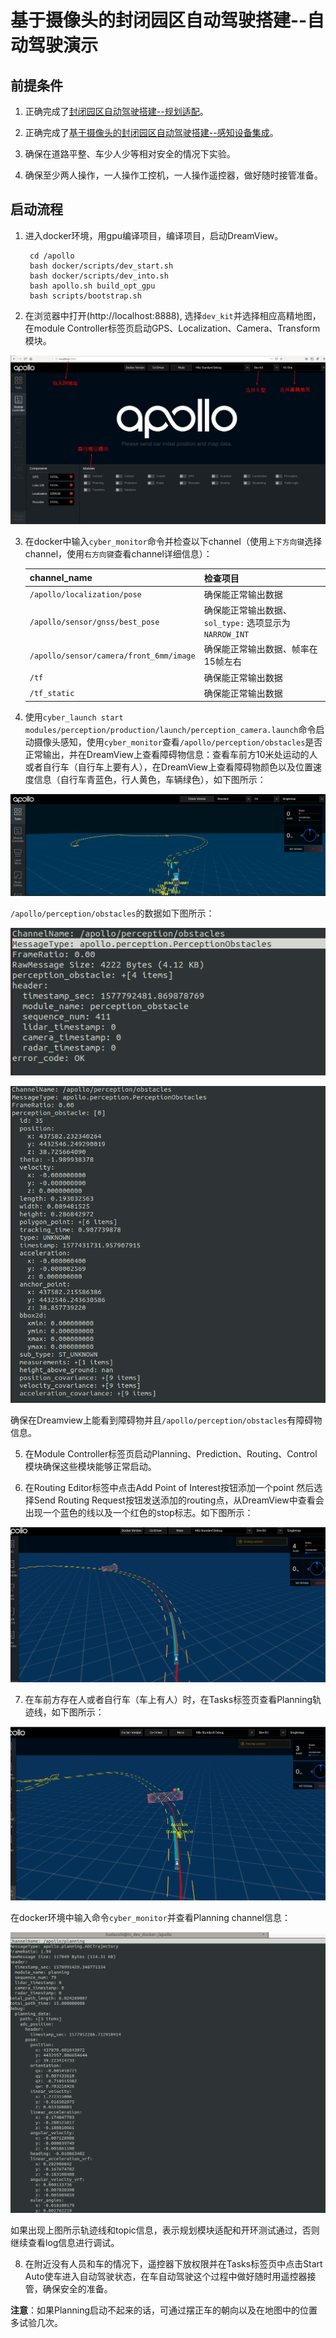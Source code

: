 # 基于摄像头的封闭园区自动驾驶搭建--自动驾驶演示

## 前提条件
 
1. 正确完成了[封闭园区自动驾驶搭建--规划适配](../Lidar_Based_Auto_Driving/Planning_Configuration_cn.md)。

2. 正确完成了[基于摄像头的封闭园区自动驾驶搭建--感知设备集成](Sensor_Integration_cn.md)。

2. 确保在道路平整、车少人少等相对安全的情况下实验。

3. 确保至少两人操作，一人操作工控机，一人操作遥控器，做好随时接管准备。

## 启动流程

1. 进入docker环境，用gpu编译项目，编译项目，启动DreamView。

        cd /apollo
        bash docker/scripts/dev_start.sh
        bash docker/scripts/dev_into.sh
        bash apollo.sh build_opt_gpu
        bash scripts/bootstrap.sh 
 
2. 在浏览器中打开(http://localhost:8888), 选择`dev_kit`并选择相应高精地图，在module Controller标签页启动GPS、Localization、Camera、Transform模块。

![camera_demonstration_dreamview](images/camera_demonstration_dreamview.jpeg)

3. 在docker中输入`cyber_monitor`命令并检查以下channel（使用`上下方向键`选择channel，使用`右方向键`查看channel详细信息）：
	
	|channel_name | 检查项目 | 
	|---|---|
	| `/apollo/localization/pose`| 确保能正常输出数据 | 
	|`/apollo/sensor/gnss/best_pose` | 确保能正常输出数据、`sol_type:` 选项显示为`NARROW_INT`   |
	| `/apollo/sensor/camera/front_6mm/image` | 确保能正常输出数据、帧率在15帧左右         |
	|`/tf`|确保能正常输出数据|
	|`/tf_static`|确保能正常输出数据|

4.  使用`cyber_launch start modules/perception/production/launch/perception_camera.launch`命令启动摄像头感知，使用`cyber_monitor`查看`/apollo/perception/obstacles`是否正常输出，并在DreamView上查看障碍物信息：查看车前方10米处运动的人或者自行车（自行车上要有人），在DreamView上查看障碍物颜色以及位置速度信息（自行车青蓝色，行人黄色，车辆绿色），如下图所示：

![camera_demonstration_dreamview_obstacle](images/camera_demonstration_dreamview_obstacle.png)

`/apollo/perception/obstacles`的数据如下图所示：

![camera_demonstration_perception_obstacle1](images/camera_demonstration_perception_obstacle1.png)

![camera_demonstration_perception_obstacle2](images/camera_demonstration_perception_obstacle2.png)

确保在Dreamview上能看到障碍物并且`/apollo/perception/obstacles`有障碍物信息。

5. 在Module Controller标签页启动Planning、Prediction、Routing、Control模块确保这些模块能够正常启动。

6. 在Routing Editor标签中点击Add Point of Interest按钮添加一个point 然后选择Send Routing Request按钮发送添加的routing点，从DreamView中查看会出现一个蓝色的线以及一个红色的stop标志。如下图所示：

![camera_demonstration_dreamview_planning1](images/camera_demonstration_dreamview_planning1.png)

7. 在车前方存在人或者自行车（车上有人）时，在Tasks标签页查看Planning轨迹线，如下图所示：

![camera_demonstration_dreamview_planning2](images/camera_demonstration_dreamview_planning2.png)

在docker环境中输入命令`cyber_monitor`并查看Planning channel信息： 

![camera_demonstration_planning_data](images/camera_demonstration_planning_data.png) 

如果出现上图所示轨迹线和topic信息，表示规划模块适配和开环测试通过，否则继续查看log信息进行调试。

8. 在附近没有人员和车的情况下，遥控器下放权限并在Tasks标签页中点击Start Auto使车进入自动驾驶状态，在车自动驾驶这个过程中做好随时用遥控器接管，确保安全的准备。

**注意**：如果Planning启动不起来的话，可通过摆正车的朝向以及在地图中的位置多试验几次。